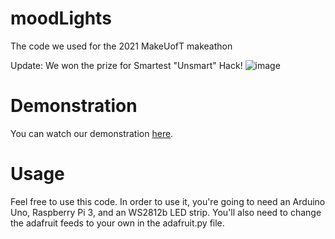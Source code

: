 # moodLights
The code we used for the 2021 MakeUofT makeathon

Update: We won the prize for Smartest "Unsmart" Hack!
![image](https://user-images.githubusercontent.com/15898988/109407311-dd77f100-794d-11eb-93db-0c88abfe31d4.png)

# Demonstration
You can watch our demonstration [here](https://www.youtube.com/watch?v=MuVjlvfe61I&t=123s).
# Usage
Feel free to use this code. In order to use it, you're going to need an Arduino Uno, Raspberry Pi 3, and an WS2812b LED strip. You'll also need to change the adafruit feeds to your own in the adafruit.py file.
